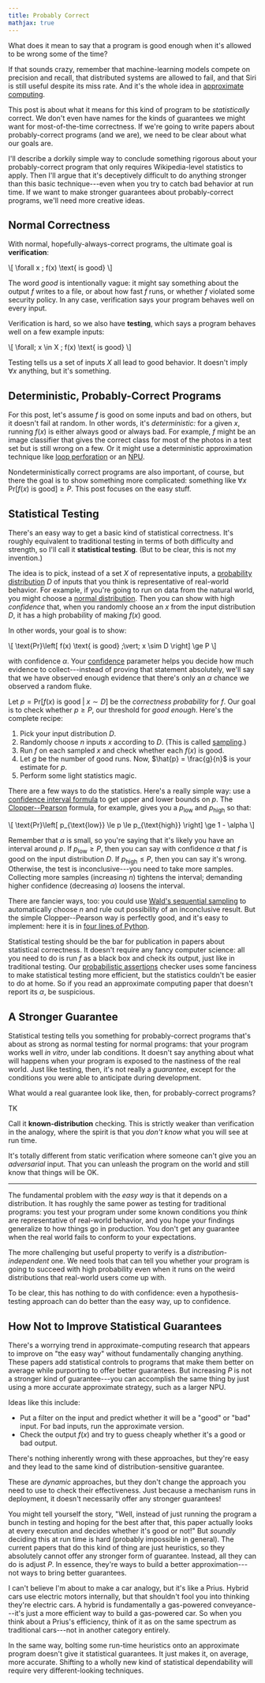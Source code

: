 ```yaml
---
title: Probably Correct
mathjax: true
---
```

What does it mean to say that a program is good enough when it's allowed to be wrong some of the time?

If that sounds crazy, remember that machine-learning models compete on precision and recall, that distributed systems are allowed to fail, and that Siri is still useful despite its miss rate.
And it's the whole idea in [approximate computing][approx].

This post is about what it means for this kind of program to be *statistically* correct.
We don't even have names for the kinds of guarantees we might want for most-of-the-time correctness.
If we're going to write papers about probably-correct programs (and we are), we need to be clear about what our goals are.

I'll describe a dorkily simple way to conclude something rigorous about your probably-correct program that only requires Wikipedia-level statistics to apply.
Then I'll argue that it's deceptively difficult to do anything stronger than this basic technique---even when you try to catch bad behavior at run time.
If we want to make stronger guarantees about probably-correct programs, we'll need more creative ideas.

[approx]: {{site.base}}/research.html#approximate-computing


## Normal Correctness

With normal, hopefully-always-correct programs, the ultimate goal is **verification**:

\\[ \forall x \; f(x) \text{ is good} \\]

The word *good* is intentionally vague: it might say something about the output $f$ writes to a file, or about how fast $f$ runs, or whether $f$ violated some security policy.
In any case, verification says your program behaves well on every input.

Verification is hard, so we also have **testing**, which says a program behaves well on a few example inputs:

\\[ \forall\; x \in X \; f(x) \text{ is good} \\]

Testing tells us a set of inputs $X$ all lead to good behavior.
It doesn't imply $\forall x$ anything, but it's something.


## Deterministic, Probably-Correct Programs

For this post, let's assume $f$ is good on some inputs and bad on others, but it doesn't fail at random.
In other words, it's *deterministic:* for a given $x$, running $f(x)$ is either always good or always bad.
For example, $f$ might be an image classifier that gives the correct class for most of the photos in a test set but is still wrong on a few.
Or it might use a deterministic approximation technique like [loop perforation][] or an [NPU][].

Nondeterministically correct programs are also important, of course, but there the goal is to show something more complicated: something like $\forall x \; \text{Pr}\left[ f(x) \text{ is good} \right] \ge P$.
This post focuses on the easy stuff.


## Statistical Testing

There's an easy way to get a basic kind of statistical correctness.
It's roughly equivalent to traditional testing in terms of both difficulty and strength, so I'll call it **statistical testing**.
(But to be clear, this is not my invention.)

The idea is to pick, instead of a set $X$ of representative inputs, a [probability distribution][] $D$ of inputs that you think is representative of real-world behavior.
For example, if you're going to run on data from the natural world, you might choose a [normal distribution][].
Then you can show with high *confidence* that, when you randomly choose an $x$ from the input distribution $D$, it has a high probability of making $f(x)$ good.

In other words, your goal is to show:

\\[ \text{Pr}\left[ f(x) \text{ is good} \;\vert\; x \sim D \right] \ge P \\]

with confidence $\alpha$.
Your [confidence][] parameter helps you decide how much evidence to collect---instead of proving that statement absolutely, we'll say that we have observed enough evidence that there's only an $\alpha$ chance we observed a random fluke.

Let $p = \text{Pr}\left[ f(x) \text{ is good} \;\vert\; x \sim D \right]$ be the *correctness probability* for $f$.
Our goal is to check whether $p \ge P$, our threshold for *good enough*.
Here's the complete recipe:

1. Pick your input distribution $D$.
2. Randomly choose $n$ inputs $x$ according to $D$. (This is called [sampling][].)
3. Run $f$ on each sampled $x$ and check whether each $f(x)$ is good.
4. Let $g$ be the number of good runs. Now, $\hat{p} = \frac{g}{n}$ is your estimate for $p$.
5. Perform some light statistics magic.

There are a few ways to do the statistics. Here's a really simple way: use a [confidence interval formula][binomial interval] to get upper and lower bounds on $p$.
The [Clopper--Pearson][] formula, for example, gives you a $p_{\text{low}}$ and $p_{\text{high}}$ so that:

\\[ \text{Pr}\left[ p_{\text{low}} \le p \le p_{\text{high}} \right] \ge 1 - \alpha \\]

Remember that $\alpha$ is small, so you're saying that it's likely you have an interval around $p$.
If $p_{\text{low}} \ge P$, then you can say with confidence $\alpha$ that $f$ is good on the input distribution $D$.
If $p_{\text{high}} \le P$, then you can say it's wrong.
Otherwise, the test is inconclusive---you need to take more samples.
Collecting more samples (increasing $n$) tightens the interval; demanding higher confidence (decreasing $\alpha$) loosens the interval.

There are fancier ways, too: you could use [Wald's sequential sampling][wald] to automatically choose $n$ and rule out possibility of an inconclusive result.
But the simple Clopper--Pearson way is perfectly good, and it's easy to implement: here it is in [four lines of Python][cp gist].

[wald]: https://en.wikipedia.org/wiki/Sequential_probability_ratio_test
[binomial interval]: https://en.m.wikipedia.org/wiki/Binomial_proportion_confidence_interval
[uniform distribution]: http://mathworld.wolfram.com/UniformDistribution.html
[probability distribution]: https://en.wikipedia.org/wiki/Probability_distribution
[normal distribution]: https://en.wikipedia.org/wiki/Normal_distribution
[sampling]: https://en.wikipedia.org/wiki/Sampling_(statistics)
[clopper--pearson]: https://en.wikipedia.org/wiki/Binomial_proportion_confidence_interval#Clopper-Pearson_interval

Statistical testing should be the bar for publication in papers about statistical correctness.
It doesn't require any fancy computer science: all you need to do is run $f$ as a black box and check its output, just like in traditional testing.
Our [probabilistic assertions][passert] checker uses some fanciness to make statistical testing more efficient, but the statistics couldn't be easier to do at home.
So if you read an approximate computing paper that doesn't report its $\alpha$, be suspicious.

[passert]: http://dx.doi.org/10.1145/2594291.2594294
[npu]: http://dx.doi.org/10.1109/MICRO.2012.48
[loop perforation]: http://dx.doi.org/10.1145/2025113.2025133
[confidence]: https://en.wikipedia.org/wiki/Confidence_interval
[cp gist]: https://gist.github.com/sampsyo/c073c089bde311a6777313a4a7ac933e


## A Stronger Guarantee

Statistical testing tells you something for probably-correct programs that's about as strong as normal testing for normal programs: that your program works well *in vitro*, under lab conditions.
It doesn't say anything about what will happens when your program is exposed to the nastiness of the real world.
Just like testing, then, it's not really a *guarantee*, except for the conditions you were able to anticipate during development.

What would a real guarantee look like, then, for probably-correct programs?

TK

Call it **known-distribution** checking. This is strictly weaker than verification in the analogy, where the spirit is that you *don't know* what you will see at run time.

It's totally different from static verification where someone can't give you an *adversarial* input.
That you can unleash the program on the world and still know that things will be OK.

---

The fundamental problem with the *easy way* is that it depends on a distribution.
It has roughly the same power as testing for traditional programs: you test your program under some known conditions you *think* are representative of real-world behavior, and you hope your findings generalize to how things go in production.
You don't get any guarantee when the real world fails to conform to your expectations.

The more challenging but useful property to verify is a *distribution-independent* one.
We need tools that can tell you whether your program is going to succeed with high probability even when it runs on the weird distributions that real-world users come up with.

To be clear, this has nothing to do with confidence: even a hypothesis-testing approach can do better than the easy way, up to confidence.

## How Not to Improve Statistical Guarantees

There's a worrying trend in approximate-computing research that appears to improve on "the easy way" without fundamentally changing anything.
These papers add statistical controls to programs that make them better on average while purporting to offer better guarantees.
But increasing $P$ is not a stronger kind of guarantee---you can accomplish the same thing by just using a more accurate approximate strategy, such as a larger NPU.

Ideas like this include:

- Put a filter on the input and predict whether it will be a "good" or "bad" input. For bad inputs, run the approximate version.
- Check the output $f(x)$ and try to guess cheaply whether it's a good or bad output.

There's nothing inherently wrong with these approaches, but they're easy and they lead to the same kind of distribution-sensitive guarantee.

These are *dynamic* approaches, but they don't change the approach you need to use to check their effectiveness.
Just because a mechanism runs in deployment, it doesn't necessarily offer any stronger guarantees!

You might tell yourself the story, "Well, instead of just running the program a bunch in testing and hoping for the best after that, this paper actually looks at every execution and decides whether it's good or not!" But *soundly* deciding this at run time is hard (probably impossible in general).
The current papers that do this kind of thing are just heuristics, so they absolutely cannot offer any stronger form of guarantee.
Instead, all they can do is adjust $P$.
In essence, they're ways to build a better approximation---not ways to bring better guarantees.

I can't believe I'm about to make a car analogy, but it's like a Prius.
Hybrid cars use electric motors internally, but that shouldn't fool you into thinking they're electric cars.
A hybrid is fundamentally a gas-powered conveyance---it's just a more efficient way to build a gas-powered car.
So when you think about a Prius's efficiency, think of it as on the same spectrum as traditional cars---not in another category entirely.

In the same way, bolting some run-time heuristics onto an approximate program doesn't give it statistical guarantees.
It just makes it, on average, more accurate.
Shifting to a wholly new kind of statistical dependability will require very different-looking techniques.
